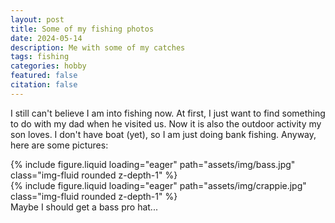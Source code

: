 ```yaml
---
layout: post
title: Some of my fishing photos
date: 2024-05-14
description: Me with some of my catches
tags: fishing
categories: hobby
featured: false
citation: false
---
```


I still can't believe I am into fishing now. At first, I just want to find something to do with my dad when he visited us. Now it is also the outdoor activity my son loves. I don't have boat (yet), so I am just doing bank fishing. Anyway, here are some pictures:


<div class="row mt-3">
    <div class="col-sm mt-3 mt-md-0">
        {% include figure.liquid loading="eager" path="assets/img/bass.jpg" class="img-fluid rounded z-depth-1" %}
    </div>
    <div class="col-sm mt-3 mt-md-0">
        {% include figure.liquid loading="eager" path="assets/img/crappie.jpg" class="img-fluid rounded z-depth-1" %}
    </div>
</div>
<div class="caption">
    Maybe I should get a bass pro hat...
</div>


